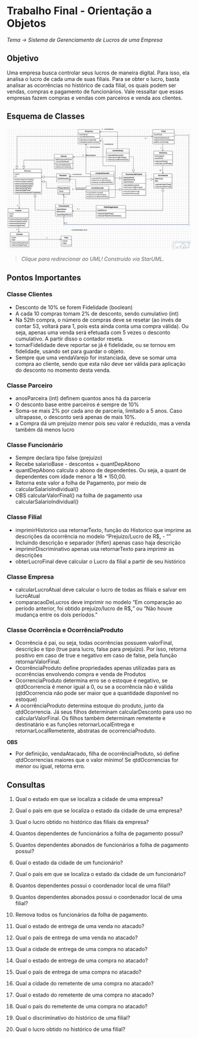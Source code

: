 # Trabalho Final - Orientação a Objetos
_Tema -> Sistema de Gerenciamento de Lucros de uma Empresa_

## Objetivo 
Uma empresa busca controlar seus lucros de maneira digital. Para isso, ela analisa o lucro de cada uma de suas filiais. Para se obter o lucro, basta analisar as ocorrências no histórico de cada filial, os quais podem ser vendas, compras e pagamento de funcionários. Vale ressaltar que essas empresas fazem compras e vendas com parceiros e venda aos clientes.

## Esquema de Classes
<a href="https://github.com/tetenc555/trabOrientObj/blob/main/classes.mdj"><img src="https://github.com/tetenc555/trabOrientObj/blob/main/printUML.png" width="500px" height="auto" /></a>
>_Clique para redirecionar ao UML! Construído via StarUML._

## Pontos Importantes

### Classe Clientes
* Desconto de 10% se forem Fidelidade (boolean)
* A cada 10 compras tomam 2% de desconto, sendo cumulativo (int)
* Na 52th compra, o número de compras deve se resetar (ao invés de contar 53, voltará para 1, pois esta ainda conta uma compra válida). Ou seja, apenas uma venda será efetuada com 5 vezes o desconto cumulativo. A partir disso o contador reseta.
* tornarFidelidade deve reportar se já é fidelidade, ou se tornou em fidelidade, usando set para guardar o objeto.
* Sempre que uma vendaVarejo for instanciada, deve se somar uma compra ao cliente, sendo que esta não deve ser válida para aplicação do desconto no momento desta venda.

### Classe Parceiro
* anosParceira (int) definem quantos anos há da parceria
* O desconto base entre parceiros é sempre de 10%
* Soma-se mais 2% por cada ano de parceria, limitado a 5 anos. Caso ultrapasse, o desconto será apenas de mais 10%.
* a Compra dá um prejuízo menor pois seu valor é reduzido, mas a venda também dá menos lucro

### Classe Funcionário
* Sempre declara tipo false (prejuízo)
* Recebe salarioBase - descontos + quantDepAbono
* quantDepAbono calcula o abono de dependentes. Ou seja, a quant de dependentes com idade menor a 18 * 150,00.
* Retorna este valor a folha de Pagamento, por meio de calcularSalarioIndividual()
* OBS calcularValorFinal() na folha de pagamento usa calcularSalarioIndividual()

### Classe Filial
- imprimirHistorico usa retornarTexto, função do Historico que imprime as descrições da ocorrência no modelo “Prejuízo/Lucro de R$**,** - ”” Incluindo descrição e separador (hífen) apenas caso haja descrição
- imprimirDiscriminativo apenas usa retornarTexto para imprimir as descrições
- obterLucroFinal deve calcular o Lucro da filial a partir de seu histórico

### Classe Empresa
- calcularLucroAtual deve calcular o lucro de todas as filiais e salvar em lucroAtual
- comparacaoDeLucros deve imprimir no modelo “Em comparação ao período anterior, foi obtido prejuízo/lucro de R$**,**” ou “Não houve mudança entre os dois períodos.”

### Classe Ocorrência e OcorrênciaProduto
* Ocorrência é pai, ou seja, todas ocorrências possuem valorFinal, descrição e tipo (true para lucro, false para prejuízo). Por isso, retorna positivo em caso de true e negativo em caso de false, pela função retornarValorFinal.
* OcorrênciaProduto define propriedades apenas utilizadas para as ocorrências envolvendo compra e venda de Produtos
* OcorrenciaProduto determina erro se o estoque é negativo, se qtdOcorrencia é menor igual a 0, ou se a ocorrência não é válida (qtdOcorrencia não pode ser maior que a quantidade disponível no estoque)
* A ocorrênciaProduto determina estoque do produto, junto da qtdOcorrencia. Já seus filhos determinam calcularDesconto para uso no calcularValorFinal. Os filhos também determinam remetente e destinatário e as funções retornarLocalEntrega e retornarLocalRemetente, abstratas de ocorrenciaProduto.

**OBS** 
* Por definição, vendaAtacado, filha de ocorrênciaProduto, só define qtdOcorrencias maiores que o valor mínimo! Se qtdOcorrencias for menor ou igual, retorna erro. 


## Consultas


1) Qual o estado em que se localiza a cidade de uma empresa?

2) Qual o país em que se localiza o estado da cidade de uma empresa?

3) Qual o lucro obtido no histórico das filiais da empresa?

4) Quantos dependentes de funcionários a folha de pagamento possui?

5) Quantos dependentes abonados de funcionários a folha de pagamento possui?

6) Qual o estado da cidade de um funcionário? 

7) Qual o país em que se localiza o estado da cidade de um funcionário?

8) Quantos dependentes possui o coordenador local de uma filial?

9) Quantos dependentes abonados possui o coordenador local de uma filial? 

10) Remova todos os funcionários da folha de pagamento.

11) Qual o estado de entrega de uma venda no atacado?

12) Qual o país de entrega de uma venda no atacado?

13) Qual a cidade de entrega de uma compra no atacado?

14) Qual o estado de entrega de uma compra no atacado?

15) Qual o país de entrega de uma compra no atacado?

16) Qual a cidade do remetente de uma compra no atacado?

17) Qual o estado do remetente de uma compra no atacado?

18) Qual o país do remetente de uma compra no atacado?

19) Qual o discriminativo do histórico de uma filial?

20) Qual o lucro obtido no histórico de uma filial? 


